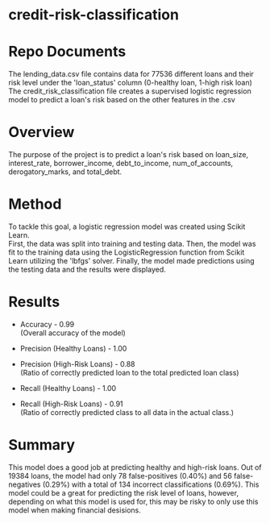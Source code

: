 # credit-risk-classification

# Repo Documents
The lending_data.csv file contains data for 77536 different loans and their risk level under the 'loan_status' column (0-healthy loan, 1-high risk loan)\
The credit_risk_classification file creates a supervised  logistic regression model to predict a loan's risk based on the other features in the .csv

# Overview
The purpose of the project is to predict a loan's risk based on loan_size, interest_rate, borrower_income, debt_to_income, num_of_accounts, derogatory_marks, and total_debt. 

# Method
To tackle this goal, a logistic regression model was created using Scikit Learn. \
First, the data was split into training and testing data. Then, the model was fit to the training data using the LogisticRegression function from Scikit Learn utilizing the 'lbfgs' solver. Finally, the model made predictions using the testing data and the results were displayed.

# Results
- Accuracy - 0.99\
(Overall accuracy of the model)

- Precision (Healthy Loans) - 1.00
- Precision (High-Risk Loans) - 0.88\
(Ratio of correctly predicted loan to the total predicted loan class)

- Recall (Healthy Loans) - 1.00
- Recall (High-Risk Loans) - 0.91\
(Ratio of correctly predicted class to all data in the actual class.)

# Summary
This model does a good job at predicting healthy and high-risk loans. Out of 19384 loans, the model had only 78 false-positives (0.40%) and 56 false-negatives (0.29%) with a total of 134 incorrect classifications (0.69%). This model could be a great for predicting the risk level of loans, however, depending on what this model is used for, this may be risky to only use this model when making financial desisions.
